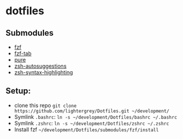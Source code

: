 # dotfiles

## Submodules
- [fzf](https://github.com/junegunn/fzf)
- [fzf-tab](https://github.com/Aloxaf/fzf-tab)
- [pure](https://github.com/sindresorhus/pure)
- [zsh-autosuggestions](https://github.com/zsh-users/zsh-autosuggestions)
- [zsh-syntax-highlighting](https://github.com/zsh-users/zsh-syntax-highlighting)

## Setup:

- clone this repo `git clone https://github.com/lightergrey/Dotfiles.git ~/development/`
- Symlink `.bashrc`: `ln -s ~/development/Dotfiles/bashrc ~/.bashrc`
- Symlink `.zshrc`: `ln -s ~/development/Dotfiles/zshrc ~/.zshrc`
- Install fzf `~/development/Dotfiles/submodules/fzf/install`
